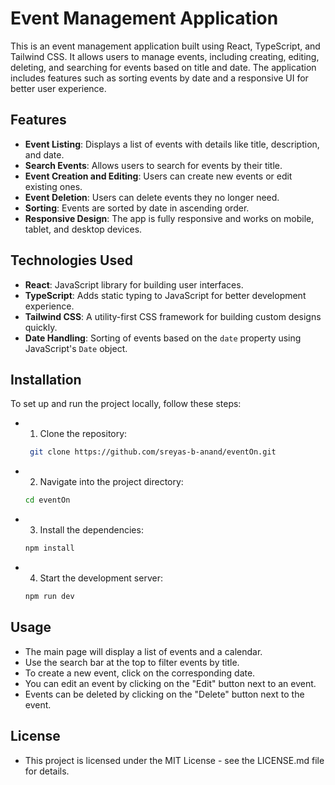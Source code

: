 # Event Management Application

This is an event management application built using React, TypeScript, and Tailwind CSS. It allows users to manage events, including creating, editing, deleting, and searching for events based on title and date. The application includes features such as sorting events by date and a responsive UI for better user experience.

## Features

- **Event Listing**: Displays a list of events with details like title, description, and date.
- **Search Events**: Allows users to search for events by their title.
- **Event Creation and Editing**: Users can create new events or edit existing ones.
- **Event Deletion**: Users can delete events they no longer need.
- **Sorting**: Events are sorted by date in ascending order.
- **Responsive Design**: The app is fully responsive and works on mobile, tablet, and desktop devices.

## Technologies Used

- **React**: JavaScript library for building user interfaces.
- **TypeScript**: Adds static typing to JavaScript for better development experience.
- **Tailwind CSS**: A utility-first CSS framework for building custom designs quickly.
- **Date Handling**: Sorting of events based on the `date` property using JavaScript's `Date` object.

## Installation

To set up and run the project locally, follow these steps:

- 1. Clone the repository:
  ```bash
   git clone https://github.com/sreyas-b-anand/eventOn.git

- 2. Navigate into the project directory:
  ```bash
  cd eventOn
- 3. Install the dependencies:
  ```bash
  npm install
- 4. Start the development server:
  ```bash
  npm run dev

## Usage
 - The main page will display a list of events and a calendar.
 - Use the search bar at the top to filter events by title.
 - To create a new event, click on the corresponding date.
 - You can edit an event by clicking on the "Edit" button next to an event.
 - Events can be deleted by clicking on the "Delete" button next to the event.

## License
- This project is licensed under the MIT License - see the LICENSE.md file for details.
